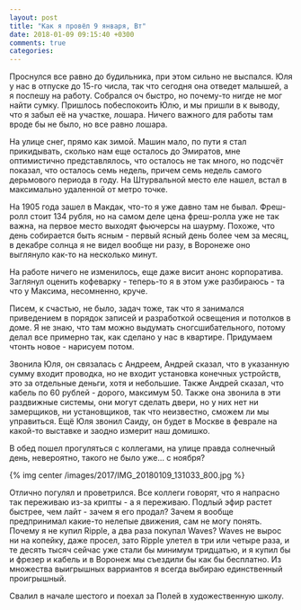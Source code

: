 ```yaml
---
layout: post
title: "Как я провёл 9 января, Вт"
date: 2018-01-09 09:15:40 +0300
comments: true
categories: 
---
```

Проснулся все равно до будильника, при этом сильно не выспался. Юля у нас в отпуске до 15-го числа, так что сегодня она отведет малышей, а я поспешу на работу. Собрался оч быстро, но почему-то нигде не мог найти сумку. Пришлось побеспокоить Юлю, и мы пришли в к выводу, что я забыл её на участке, лошара. Ничего важного для работы там вроде бы не было, но все равно лошара.

На улице снег, прямо как зимой. Машин мало, по пути я стал прикидывать, сколько нам еще осталось до Эмиратов, мне оптимистично представлялось, что осталось не так много, но подсчёт показал, что осталось семь недель, причем семь недель самого дерьмового периода в году. На Штурвальной место еле нашел, встал в максимально удаленной от метро точке.

На 1905 года зашел в Макдак, что-то я уже давно там не бывал. Фреш-ролл стоит 134 рубля, но на самом деле цена фреш-ролла уже не так важна, на первое место выходят фьючерсы на шаурму. Похоже, что день собирается быть ясным - первый ясный день более чем за месяц, в декабре солнца я не видел вообще ни разу, в Воронеже оно выглянуло как-то на несколько минут.

На работе ничего не изменилось, еще даже висит анонс корпоратива. Заглянул оценить кофеварку - теперь-то я в этом уже разбираюсь - та что у Максима, несомненно, круче.

Писем, к счастью, не было, задач тоже, так что я занимался приведением в порядок записей и разработкой освещения и потолков в доме. Я не знаю, что там можно выдумать сногсшибательного, потому делал все примерно так, как сделано у нас в квартире. Придумаем чтонть новое - нарисуем потом.

Звонила Юля, он связалась с Андреем, Андрей сказал, что в указанную сумму входит проводка, но не входит установка конечных устройств, это за отдельные деньги, хотя и небольшие. Также Андрей сказал, что кабель по 60 рублей - дорого, максимум 50. Также она звонила в эти раздвижные системы, они могут сделать двери, но у них нет ни замерщиков, ни установщиков, так что неизвестно, сможем ли мы управиться. Ещё Юля звонил Саиду, он будет в Москве в феврале на какой-то выставке и заодно измерит наш домишко.

В обед пошел прогуляться с коллегами, на улице правда солнечный день, невероятно, такого не было уже... с ноября?

{% img center /images/2017/IMG_20180109_131033_800.jpg %}

Отлично погулял и проветрился. Все коллеги говорят, что я напрасно так переживаю из-за крипты - а я переживаю. Подлый эфир растет быстрее, чем лайт - зачем я его продал? Зачем я вообще предпринимал какие-то нелепые движения, сам не могу понять. Почему я не купил Ripple, а два раза покупал Waves? Waves не вырос ни на копейку, даже просел, зато Ripple улетел в три или четыре раза, и те десять тысяч сейчас уже стали бы минимум тридцатью, и я купил бы и фрезер и кабель и в Воронеж мы съездили бы как бы бесплатно. Из множества выигрышных варриантов я всегда выбираю единственный проигрышный.

Свалил в начале шестого и поехал за Полей в художественную школу.